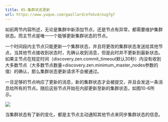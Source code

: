 ```yaml
---
title: 05-集群状态更新
url: https://www.yuque.com/gaollard/efekv4/oug7g7
---
```


如前两节内容所述，无论是集群中新添加节点，还是节点有异常，都需要维护集群状态。而主节点是唯一一个能够更新集群状态的节点。

一个时间段内主节点只能更新一个集群状态，并且将更改的集群状态发送给其他节点，当其他节点接收到状态时，先确认收到消息，但是此时并不更新到最新状态。如果主节点在规定时间（discovery.zen.commit\_timeout默认30秒）内没有收到大多数节点（大多数节点数量=discovery.zen.minimum\_master\_nodes参数的值）的确认，那么集群状态更新请求不会被通过。

一旦足够的节点响应了更新的消息，新的集群状态才会被提交，并且会发送一条消息给所有的节点。随后这些节点开始在内部更新至新的集群状态，如图10-6所示。

![](https://s3.airtlab.com/elasticsearch/20220430213309.png)

当集群状态有了新的变化，都是主节点主动通知其他节点来同步集群状态的信息。
